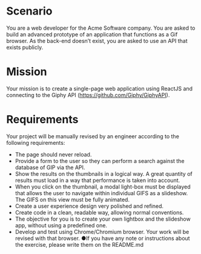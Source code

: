 # Scenario

You are a web developer for the Acme Software company. You are asked to build an advanced prototype of an application that functions as a Gif browser. As the back-end doesn’t exist, you are asked to use an API that exists publicly.

# Mission

Your mission is to create a single-page web application using ReactJS and connecting to the Giphy API (https://github.com/Giphy/GiphyAPI).

# Requirements

Your project will be manually revised by an engineer according to the following requirements:

- The page should never reload.
- Provide a form to the user so they can perform a search against the database of GIP via the API.
- Show the results on the thumbnails in a logical way. A great quantity of results must load in a way that performance is taken into account.
- When you click on the thumbnail, a modal light-box must be displayed that allows the user to navigate within individual GIFS as a slideshow. The GIFS on this view must be fully animated.
- Create a user experience design very polished and refined.
- Create code in a clean, readable way, allowing normal conventions.
- The objective for you is to create your own lightbox and the slideshow app, without using a predefined one.
- Develop and test using Chrome/Chromium browser. Your work will be revised with that browser. ●If you have any note or instructions about the exercise, please write them on the README.md
